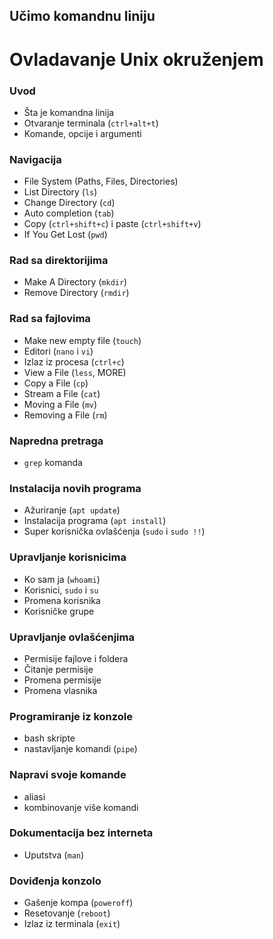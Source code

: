 ---
---

## Učimo komandnu liniju
# Ovladavanje Unix okruženjem

### Uvod

- Šta je komandna linija
- Otvaranje terminala (`ctrl+alt+t`)
- Komande, opcije i argumenti

### Navigacija

- File System (Paths, Files, Directories)
- List Directory (`ls`)
- Change Directory (`cd`)
- Auto completion (`tab`)
- Copy (`ctrl+shift+c`) i paste (`ctrl+shift+v`)
- If You Get Lost (`pwd`)

### Rad sa direktorijima

- Make A Directory (`mkdir`)
- Remove Directory (`rmdir`)

### Rad sa fajlovima

- Make new empty file (`touch`)
- Editori (`nano` i `vi`)
- Izlaz iz procesa (`ctrl+c`)
- View a File (`less`, MORE)
- Copy a File (`cp`)
- Stream a File (`cat`)
- Moving a File (`mv`)
- Removing a File (`rm`)

### Napredna pretraga
- `grep` komanda

### Instalacija novih programa

- Ažuriranje (`apt update`)
- Instalacija programa (`apt install`)
- Super korisnička ovlašćenja (`sudo` i `sudo !!`)

### Upravljanje korisnicima
- Ko sam ja (`whoami`)
- Korisnici, `sudo` i `su`
- Promena korisnika
- Korisničke grupe

### Upravljanje ovlašćenjima
- Permisije fajlove i foldera
- Čitanje permisije
- Promena permisije
- Promena vlasnika

### Programiranje iz konzole
- bash skripte
- nastavljanje komandi (`pipe`)

### Napravi svoje komande
- aliasi
- kombinovanje više komandi

### Dokumentacija bez interneta
- Uputstva (`man`)

### Doviđenja konzolo
- Gašenje kompa (`poweroff`)
- Resetovanje (`reboot`)
- Izlaz iz terminala (`exit`)
